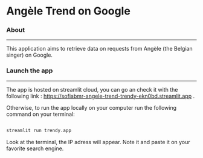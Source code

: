 # Angèle Trend on Google
  
### About 
---
This application aims to retrieve data on requests from Angèle (the Belgian singer) on Google.

### Launch the app
---
The app is hosted on streamlit cloud, you can go an check it with the following link : https://sofiabmr-angele-trend-trendy-ekn0bd.streamlit.app .

Otherwise, to run the app locally on your computer run the following command on your terminal:

```python

streamlit run trendy.app

```

  
Look at the terminal, the IP adress will appear. Note it and paste it on your favorite search engine.